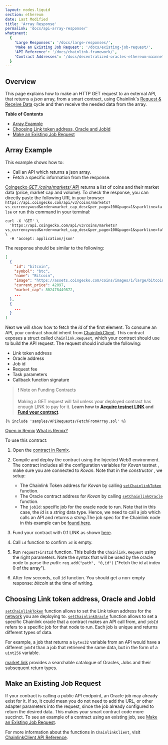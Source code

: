 ```yaml
---
layout: nodes.liquid
section: ethereum
date: Last Modified
title: 'Array Response'
permalink: 'docs/api-array-response/'
whatsnext:
  {
    'Large Responses': '/docs/large-responses/',
    'Make an Existing Job Request': '/docs/existing-job-request/',
    'API Reference': '/docs/chainlink-framework/',
    'Contract Addresses': '/docs/decentralized-oracles-ethereum-mainnet/',
  }
---
```


## Overview

This page explains how to make an HTTP GET request to an external API, that returns a _json_ array, from a smart contract, using Chainlink's [Request & Receive Data](../request-and-receive-data/) cycle and then receive the needed data from the array.

**Table of Contents**

- [Array Example](#array-example)
- [Choosing Link token address, Oracle and JobId](#choosing-link-token-address-oracle-and-jobid)
- [Make an Existing Job Request](#make-an-existing-job-request)

## Array Example

This example shows how to:

- Call an API which returns a json array.
- Fetch a specific information from the response.

[Coingecko _GET /coins/markets/_ API](https://www.coingecko.com/en/api/documentation?) returns a list of coins and their market data (price, market cap and volume). To check the response, you can directly paste the following URL in your browser `https://api.coingecko.com/api/v3/coins/markets?vs_currency=usd&order=market_cap_desc&per_page=100&page=1&sparkline=false` or run this command in your terminal:

```curl
curl -X 'GET' \
  'https://api.coingecko.com/api/v3/coins/markets?vs_currency=usd&order=market_cap_desc&per_page=100&page=1&sparkline=false' \
  -H 'accept: application/json'
```

The response should be similar to the following:

```json
[
  {
    "id": "bitcoin",
    "symbol": "btc",
    "name": "Bitcoin",
    "image": "https://assets.coingecko.com/coins/images/1/large/bitcoin.png?1547033579",
    "current_price": 42097,
    "market_cap": 802478449872,
    ...
  },
  {
    ...
  }
]
```

Next we will show how to fetch the _id_ of the first element.
To consume an API, your contract should inherit from [ChainlinkClient](https://github.com/smartcontractkit/chainlink/blob/master/contracts/src/v0.8/ChainlinkClient.sol). This contract exposes a struct called `Chainlink.Request`, which your contract should use to build the API request. The request should include the following:

- Link token address
- Oracle address
- Job id
- Request fee
- Task parameters
- Callback function signature

> ❗️ Note on Funding Contracts
>
> Making a GET request will fail unless your deployed contract has enough LINK to pay for it. **Learn how to [Acquire testnet LINK](../acquire-link/) and [Fund your contract](../fund-your-contract/)**.

```solidity Kovan
{% include 'samples/APIRequests/FetchFromArray.sol' %}
```

<div class="remix-callout">
    <a href="https://remix.ethereum.org/#url=https://docs.chain.link/samples/APIRequests/FetchFromArray.sol" target="_blank" >Open in Remix</a>
    <a href="/docs/conceptual-overview/#what-is-remix" >What is Remix?</a>
</div>

To use this contract:

1. Open the [contract in Remix](https://remix.ethereum.org/#url=https://docs.chain.link/samples/APIRequests/FetchFromArray.sol).

1. Compile and deploy the contract using the Injected Web3 environment. The contract includes all the configuration variables for _Kovan_ testnet , make sure you are connected to _Kovan_. Note that in the _constructor_ , we setup:

   - The Chainlink Token address for _Kovan_ by calling [`setChainlinkToken`](/docs/chainlink-framework/#setchainlinktoken) function.
   - The Oracle contract address for _Kovan_ by calling [`setChainlinkOracle`](/docs/chainlink-framework/#setchainlinkoracle) function.
   - The `jobId`: specific job for the oracle node to run. Note that in this case, the _id_ is a _string_ data type. Hence, we need to call a job which calls an API and returns a _string_.The job spec for the Chainlink node in this example can be [found here](/docs/direct-request-get-string/).

1. Fund your contract with 0.1 LINK as shown [here](/docs/fund-your-contract/).

1. Call `id` function to confirm `id` is empty.

1. Run `requestFirstId` function. This builds the `Chainlink.Request` using the right parameters. Note the syntax that will be used by the oracle node to parse the _path_: `req.add("path", "0,id")` ("Fetch the id at index 0 of the array").

1. After few seconds, call `id` function. You should get a non-empty response: _bitcoin_ at the time of writing.

## Choosing Link token address, Oracle and JobId

[`setChainlinkToken`](/docs/chainlink-framework/#setchainlinktoken) function allows to set the Link token address for the [network](/docs/link-token-contracts/) you are deploying to. [`setChainlinkOracle`](/docs/chainlink-framework/#setchainlinkoracle) function allows to set a specific Chainlink oracle that a contract makes an API call from, and `jobId` refers to a specific job for that node to run. Each job is unique and returns different types of data.

For example, a job that returns a `bytes32` variable from an API would have a different `jobId` than a job that retrieved the same data, but in the form of a `uint256` variable.

[market.link](https://market.link/) provides a searchable catalogue of Oracles, Jobs and their subsequent return types.

## Make an Existing Job Request

If your contract is calling a public API endpoint, an Oracle job may already exist for it. If so, it could mean you do not need to add the URL, or other adapter parameters into the request, since the job already configured to return the desired data. This makes your smart contract code more succinct. To see an example of a contract using an existing job, see [Make an Existing Job Request](../existing-job-request/).

For more information about the functions in `ChainlinkClient`, visit [ChainlinkClient API Reference](../chainlink-framework/).
